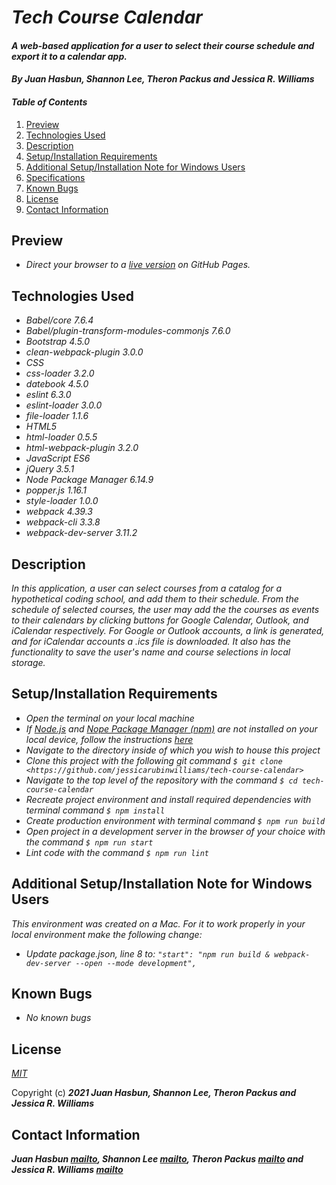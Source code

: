 # _Tech Course Calendar_

#### _A web-based application for a user to select their course schedule and export it to a calendar app._

#### _By **Juan Hasbun, Shannon Lee, Theron Packus and Jessica R. Williams**_

#### _Table of Contents_

1. [Preview](#preview)
2. [Technologies Used](#technologies)
3. [Description](#description)
4. [Setup/Installation Requirements](#setup)
5. [Additional Setup/Installation Note for Windows Users](#windows)
6. [Specifications](#specs)
7. [Known Bugs](#bugs)
8. [License](#license)
9. [Contact Information](#contact)

## Preview <a id="preview"></a>

* _Direct your browser to a [live version](jessicarubinwilliams.github.io/tech-course-calendar/index.html) on GitHub Pages._

## Technologies Used <a id="technologies"></a>

* _Babel/core 7.6.4_
* _Babel/plugin-transform-modules-commonjs 7.6.0_
* _Bootstrap 4.5.0_
* _clean-webpack-plugin 3.0.0_
* _CSS_
* _css-loader 3.2.0_
* _datebook 4.5.0_
* _eslint 6.3.0_
* _eslint-loader 3.0.0_
* _file-loader 1.1.6_
* _HTML5_
* _html-loader 0.5.5_
* _html-webpack-plugin 3.2.0_
* _JavaScript ES6_
* _jQuery 3.5.1_
* _Node Package Manager 6.14.9_
* _popper.js 1.16.1_
* _style-loader 1.0.0_
* _webpack 4.39.3_
* _webpack-cli 3.3.8_
* _webpack-dev-server 3.11.2_

## Description <a id="description"></a>

_In this application, a user can select courses from a catalog for a hypothetical coding school, and add them to their schedule. From the schedule of selected courses, the user may add the the courses as events to their calendars by clicking buttons for Google Calendar, Outlook, and iCalendar respectively. For Google or Outlook accounts, a link is generated, and for iCalendar accounts a .ics file is downloaded. It also has the functionality to save the user's name and course selections in local storage._

## Setup/Installation Requirements <a id="setup"></a>

* _Open the terminal on your local machine_
* _If [Node.js](https://nodejs.org/en/) and [Nope Package Manager (npm)](https://www.npmjs.com/) are not installed on your local device, follow the instructions [here](https://www.learnhowtoprogram.com/intermediate-javascript/getting-started-with-javascript/installing-node-js)_
* _Navigate to the directory inside of which you wish to house this project_
* _Clone this project with the following git command `$ git clone <https://github.com/jessicarubinwilliams/tech-course-calendar>`_
* _Navigate to the top level of the repository with the command `$ cd tech-course-calendar`_
* _Recreate project environment and install required dependencies with terminal command `$ npm install`_
* _Create production environment with terminal command `$ npm run build`_
* _Open project in a development server in the browser of your choice with the command `$ npm run start`_
* _Lint code with the command `$ npm run lint`_

## Additional Setup/Installation Note for Windows Users <a id="windows"></a>

_This environment was created on a Mac. For it to work properly in your local environment make the following change:_
* _Update package.json, line 8 to: `"start": "npm run build & webpack-dev-server --open --mode development",`_

## Known Bugs <a id="bugs"></a>
* _No known bugs_

## License <a id="license"></a>
*[MIT](https://choosealicense.com/licenses/mit/)*

Copyright (c) **_2021 Juan Hasbun, Shannon Lee, Theron Packus and Jessica R. Williams_**

## Contact Information <a id="contact"></a>
**_Juan Hasbun [mailto](mailto:zemenarwow@gmail.com), Shannon Lee [mailto](mailto:shannonleehj@gmail.com), Theron Packus [mailto](mailto:tlpackus@gmail.com) and Jessica R. Williams [mailto](mailto:jessicarubinwilliams@gmail.com)_**